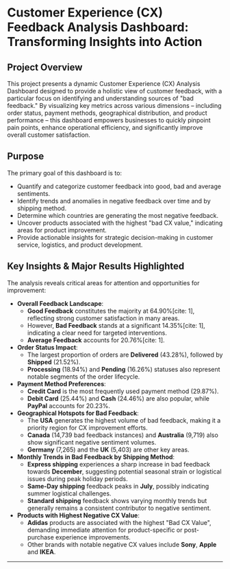 # Customer Experience (CX) Feedback Analysis Dashboard: Transforming Insights into Action

## Project Overview

This project presents a dynamic Customer Experience (CX) Analysis Dashboard designed to provide a holistic view of customer feedback, with a particular focus on identifying and understanding sources of "bad feedback." By visualizing key metrics across various dimensions – including order status, payment methods, geographical distribution, and product performance – this dashboard empowers businesses to quickly pinpoint pain points, enhance operational efficiency, and significantly improve overall customer satisfaction.

## Purpose

The primary goal of this dashboard is to:
* Quantify and categorize customer feedback into good, bad and average sentiments.
* Identify trends and anomalies in negative feedback over time and by shipping method.
* Determine which countries are generating the most negative feedback.
* Uncover products associated with the highest "bad CX value," indicating areas for product improvement.
* Provide actionable insights for strategic decision-making in customer service, logistics, and product development.

## Key Insights & Major Results Highlighted

The analysis reveals critical areas for attention and opportunities for improvement:

* **Overall Feedback Landscape**:
    * **Good Feedback** constitutes the majority at 64.90%[cite: 1], reflecting strong customer satisfaction in many areas.
    * However, **Bad Feedback** stands at a significant 14.35%[cite: 1], indicating a clear need for targeted interventions.
    * **Average Feedback** accounts for 20.76%[cite: 1].
* **Order Status Impact**:
    * The largest proportion of orders are **Delivered** (43.28%), followed by **Shipped** (21.52%).
    * **Processing** (18.94%) and **Pending** (16.26%) statuses also represent notable segments of the order lifecycle.
* **Payment Method Preferences**:
    * **Credit Card** is the most frequently used payment method (29.87%).
    * **Debit Card** (25.44%) and **Cash** (24.46%) are also popular, while **PayPal** accounts for 20.23%.
* **Geographical Hotspots for Bad Feedback**:
    * The **USA** generates the highest volume of bad feedback, making it a priority region for CX improvement efforts.
    * **Canada** (14,739 bad feedback instances) and **Australia** (9,719) also show significant negative sentiment volumes.
    * **Germany** (7,265) and the **UK** (5,403) are other key areas.
* **Monthly Trends in Bad Feedback by Shipping Method**:
    * **Express shipping** experiences a sharp increase in bad feedback towards **December**, suggesting potential seasonal strain or logistical issues during peak holiday periods.
    * **Same-Day shipping** feedback peaks in **July**, possibly indicating summer logistical challenges.
    * **Standard shipping** feedback shows varying monthly trends but generally remains a consistent contributor to negative sentiment.
* **Products with Highest Negative CX Value**:
    * **Adidas** products are associated with the highest "Bad CX Value", demanding immediate attention for product-specific or post-purchase experience improvements.
    * Other brands with notable negative CX values include **Sony**, **Apple** and **IKEA**.

---
